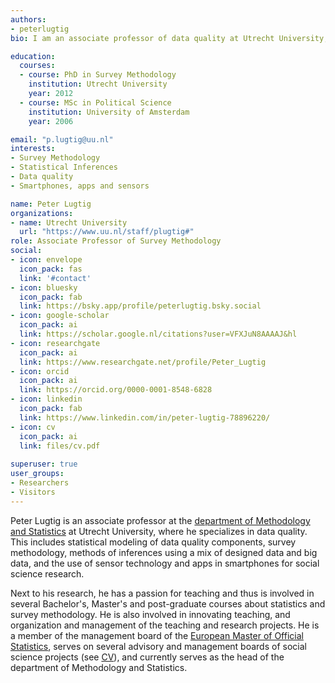 ```yaml
---
authors:
- peterlugtig
bio: I am an associate professor of data quality at Utrecht University, department of Methodology and Statistics.

education:
  courses:
  - course: PhD in Survey Methodology
    institution: Utrecht University
    year: 2012
  - course: MSc in Political Science
    institution: University of Amsterdam
    year: 2006 

email: "p.lugtig@uu.nl"
interests:
- Survey Methodology
- Statistical Inferences
- Data quality  
- Smartphones, apps and sensors

name: Peter Lugtig
organizations:
- name: Utrecht University
  url: "https://www.uu.nl/staff/plugtig#"
role: Associate Professor of Survey Methodology
social:
- icon: envelope
  icon_pack: fas
  link: '#contact'
- icon: bluesky
  icon_pack: fab
  link: https://bsky.app/profile/peterlugtig.bsky.social
- icon: google-scholar
  icon_pack: ai
  link: https://scholar.google.nl/citations?user=VFXJuN8AAAAJ&hl
- icon: researchgate
  icon_pack: ai
  link: https://www.researchgate.net/profile/Peter_Lugtig
- icon: orcid
  icon_pack: ai
  link: https://orcid.org/0000-0001-8548-6828
- icon: linkedin
  icon_pack: fab
  link: https://www.linkedin.com/in/peter-lugtig-78896220/
- icon: cv
  icon_pack: ai
  link: files/cv.pdf
  
superuser: true
user_groups:
- Researchers
- Visitors
---
```


Peter Lugtig is an associate professor at the [department of Methodology and Statistics](https://www.uu.nl/en/organisation/methodology-and-statistics) at Utrecht University, where he specializes in data quality. This includes statistical modeling of data quality components, survey methodology, methods of inferences using a mix of designed data and big data, and the use of sensor technology and apps in smartphones for social science research. 

Next to his research, he has a passion for teaching and thus is involved in several Bachelor's, Master's and post-graduate courses about statistics and survey methodology. He is also involved in innovating teaching, and organization and management of the teaching and research projects. He is a member of the management board of the [European Master of Official Statistics](https://cros.ec.europa.eu/book-page/european-master-official-statistics-emos), serves on several advisory and management boards of social science projects (see [CV](files/CV.pdf)), and currently serves as the head of the department of Methodology and Statistics.

